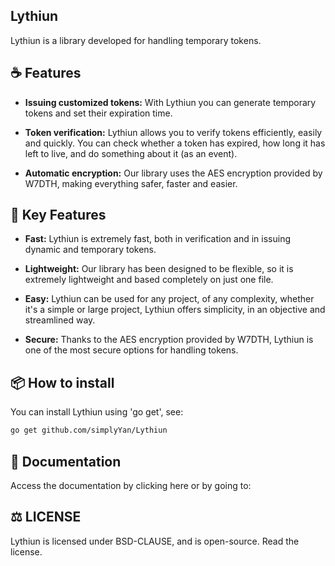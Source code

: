 ## Lythiun
Lythiun is a library developed for handling temporary tokens.

## ☕ Features

- **Issuing customized tokens:** With Lythiun you can generate temporary tokens and set their expiration time.

- **Token verification:** Lythiun allows you to verify tokens efficiently, easily and quickly. You can check whether a token has expired, how long it has left to live, and do something about it (as an event).

- **Automatic encryption:** Our library uses the AES encryption provided by W7DTH, making everything safer, faster and easier.

## 🎯 Key Features

- **Fast:** Lythiun is extremely fast, both in verification and in issuing dynamic and temporary tokens.

- **Lightweight:** Our library has been designed to be flexible, so it is extremely lightweight and based completely on just one file.

- **Easy:** Lythiun can be used for any project, of any complexity, whether it's a simple or large project, Lythiun offers simplicity, in an objective and streamlined way.

- **Secure:** Thanks to the AES encryption provided by W7DTH, Lythiun is one of the most secure options for handling tokens.

## 📦 How to install
You can install Lythiun using 'go get', see:
```bash
go get github.com/simplyYan/Lythiun
```
## 📖 Documentation
Access the documentation by clicking here or by going to:

## ⚖️ LICENSE
Lythiun is licensed under BSD-CLAUSE, and is open-source. Read the license.

